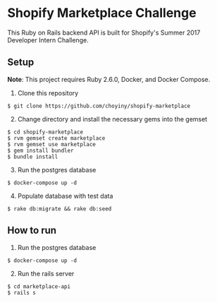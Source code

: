 # Shopify Marketplace Challenge
This Ruby on Rails backend API is built for Shopify's Summer 2017 Developer Intern Challenge.

## Setup
**Note**: This project requires Ruby 2.6.0, Docker, and Docker Compose.

1. Clone this repository
```
$ git clone https://github.com/choyiny/shopify-marketplace
```
2. Change directory and install the necessary gems into the gemset
```
$ cd shopify-marketplace
$ rvm gemset create marketplace
$ rvm gemset use marketplace
$ gem install bundler
$ bundle install
```
3. Run the postgres database
```
$ docker-compose up -d
```
4. Populate database with test data
```
$ rake db:migrate && rake db:seed
```
## How to run
1. Run the postgres database
```
$ docker-compose up -d
```
2. Run the rails server
```
$ cd marketplace-api
$ rails s
```
